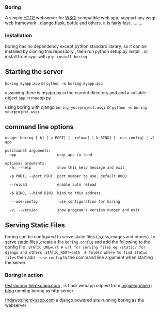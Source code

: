 
### Boring

A simple [HTTP](https://en.m.wikipedia.org/wiki/Hypertext_Transfer_Protocol) webserver for [WSGI]( https://en.m.wikipedia.org/wiki/Web_Server_Gateway_Interface) compatible web app, 
support any wsgi web framework , django,flask, bottle and others. it is fairly fast .........


### installation

boring has no dependency except python standard library, so it can be installed by cloning this repository , then run python setup.py install , or install from `pypi` with `pip install boring`

## Starting the server

`boring myapp:app` or `python -m boring myapp:app`

assuming there is myapp.py in the current directory and and a callable object `app` in myapp.py

using boring with django
`boring yourproject.wsgi` or `python -m boring yourproject.wsgi`

## command line options
	usage: boring [-h] [-p PORT] [--reload] [-b BIND] [--use-config] [-v] app

	positional arguments:
	  app                   wsgi app to load

	optional arguments:
	  -h, --help            show this help message and exit

	  -p PORT, --port PORT  port number to use, default 8000

	  --reload              enable auto reload

	  -b BIND, --bind BIND  bind to this address

	   --use-config          use configuration for boring

	  -v, --version         show program's version number and exit


## Serving Static Files

boring can be configured to serve static files (js,css,images and others). to serve static files ,create a file `boring.config` and add the following to the config file
` STATIC_URL=url # url for serving files eg /static/ for django and others`
` STATIC_ROOT=path  # folder where to find static files`
then add `--use-config` to the command line argument when starting the server

### Boring in action

[test-boring.herokuapp.com](http://test-boring.herokuapp.com) , is flask webapp copied from [miguelgrinberg blog](https://blog.miguelgrinberg.com/post/the-flask-mega-tutorial-part-i-hello-world) running boring as http server

[firdawss.herokuapp.com](http://firdawss.herokuapp.com) a django powered site running boring as the webserver

